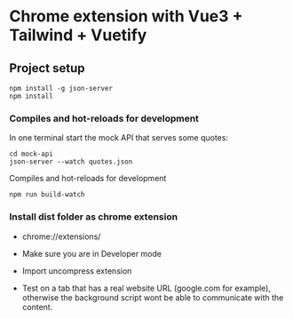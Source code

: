 # Chrome extension with Vue3 + Tailwind + Vuetify 

## Project setup
```
npm install -g json-server
npm install
```

### Compiles and hot-reloads for development
In one terminal start the mock API that serves some quotes:
```
cd mock-api
json-server --watch quotes.json
```

Compiles and hot-reloads for development
```
npm run build-watch
```

### Install dist folder as chrome extension 
- chrome://extensions/

- Make sure you are in Developer mode

- Import uncompress extension

- Test on a tab that has a real website URL (google.com for example), otherwise the background script wont be able to communicate with the content.
